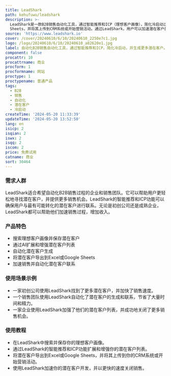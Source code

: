 ```yaml
---
title: LeadShark
path: kehufuwu/leadshark
description: >-
  LeadShark是一款B2B销售自动化工具，通过智能推荐和ICP（理想客户画像），简化冷启动过程。它可以帮助用户寻找更多潜在客户，并提供验证的联系方式。LeadShark还提供自动化的潜在客户生成，以扩大销售渠道。用户可以将潜在客户导出到Excel或Google
  Sheets，并将其上传到CRM系统或开始营销活动。通过LeadShark，用户可以加速潜在客户的开发，并以更快的速度关闭销售。
source: 'https://www.leadshark.io'
cover: /cover/20240610/6/10/20240610_2250e7c1.jpg
logo: /logo/20240610/6/10/20240610_a82620e1.jpg
label: 自动化B2B销售自动化工具，通过智能推荐和ICP，简化冷启动，并生成更多潜在客户。
component: false
procattr: 10
procattrname: 商业
procform: 1
procformname: 网站
proctype: 1
proctypename: 普通产品
tags:
  - B2B
  - 销售
  - 自动化
  - 潜在客户
  - 冷启动
createTime: '2024-05-20 11:33:39'
updateTime: '2024-05-20 13:52:50'
lang: en
isicp: 2
isqian: 2
iswx: 2
isqq: 2
iscom: 2
price: 免费试用
catname: 商业
sort: 30464
---
```




### 需求人群
LeadShark适合希望自动化B2B销售过程的企业和销售团队。它可以帮助用户更轻松地寻找潜在客户，并提供更多销售机会。LeadShark的智能推荐和ICP功能可以确保用户与最有可能转化的潜在客户进行联系。无论是初创公司还是成熟企业，LeadShark都可以帮助他们加速销售过程，增加收入。

### 产品特色
* 搜索理想客户画像并保存潜在客户
* 通过AI扩展和增强潜在客户列表
* 自动化潜在客户生成
* 将潜在客户导出到Excel或Google Sheets
* 加速销售并自动化潜在客户联系

### 使用场景示例
* 一家初创公司使用LeadShark找到了更多潜在客户，并加快了销售速度。
* 一个销售团队使用LeadShark自动化了潜在客户的生成和联系，节省了大量时间和精力。
* 一家企业使用LeadShark加强了他们的潜在客户列表，并成功地关闭了更多销售机会。

### 使用教程
* 在LeadShark中搜索并保存你的理想客户画像。
* 通过LeadShark的智能推荐和ICP功能扩展和增强你的潜在客户列表。
* 将潜在客户导出到Excel或Google Sheets，并将其上传到你的CRM系统或开始营销活动。
* 使用LeadShark加速你的潜在客户开发，并以更快的速度关闭销售。

  
